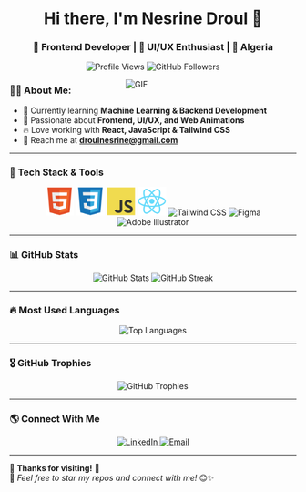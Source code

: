<h1 align="center">Hi there, I'm Nesrine Droul 👋</h1>
<h3 align="center">🚀 Frontend Developer | 🎨 UI/UX Enthusiast | 📍 Algeria</h3>

<p align="center">
  <img src="https://komarev.com/ghpvc/?username=nesrinedroul&label=Profile%20views&color=ff69b4&style=flat" alt="Profile Views" />
  <img src="https://img.shields.io/github/followers/nesrinedroul?label=Followers&style=social" alt="GitHub Followers" />
</p>

<img align="right" alt="GIF" src="https://media.giphy.com/media/qgQUggAC3Pfv687qPC/giphy.gif" width="300" />

### 👩‍💻 About Me:
- 🌱 Currently learning **Machine Learning & Backend Development**  
- 🎨 Passionate about **Frontend, UI/UX, and Web Animations**  
- 🔥 Love working with **React, JavaScript & Tailwind CSS**  
- 📩 Reach me at **droulnesrine@gmail.com**  

---

### 🚀 **Tech Stack & Tools**
<p align="center">
  <img src="https://raw.githubusercontent.com/devicons/devicon/master/icons/html5/html5-original.svg" alt="HTML5" width="50" height="50"/>
  <img src="https://raw.githubusercontent.com/devicons/devicon/master/icons/css3/css3-original.svg" alt="CSS3" width="50" height="50"/>
  <img src="https://raw.githubusercontent.com/devicons/devicon/master/icons/javascript/javascript-original.svg" alt="JavaScript" width="50" height="50"/>
  <img src="https://raw.githubusercontent.com/devicons/devicon/master/icons/react/react-original.svg" alt="React" width="50" height="50"/>
  <img src="https://www.vectorlogo.zone/logos/tailwindcss/tailwindcss-icon.svg" alt="Tailwind CSS" width="50" height="50"/>
  <img src="https://www.vectorlogo.zone/logos/figma/figma-icon.svg" alt="Figma" width="50" height="50"/>
  <img src="https://www.vectorlogo.zone/logos/adobe_illustrator/adobe_illustrator-icon.svg" alt="Adobe Illustrator" width="50" height="50"/>
</p>

---

### 📊 **GitHub Stats**
<p align="center">
  <img src="https://github-readme-stats.vercel.app/api?username=nesrinedroul&show_icons=true&theme=radical" alt="GitHub Stats" width="450"/>
  <img src="https://github-readme-streak-stats.herokuapp.com/?user=nesrinedroul&theme=radical" alt="GitHub Streak" width="450"/>
</p>

---

### 🔥 **Most Used Languages**
<p align="center">
  <img src="https://github-readme-stats.vercel.app/api/top-langs/?username=nesrinedroul&layout=compact&theme=radical" alt="Top Languages" width="400"/>
</p>

---

### 🎖 **GitHub Trophies**
<p align="center">
  <img src="https://github-profile-trophy.vercel.app/?username=nesrinedroul&theme=dracula&margin-w=15" alt="GitHub Trophies" />
</p>

---

### 🌎 **Connect With Me**
<p align="center">
  <a href="https://www.linkedin.com/in/droulnesrineilhem" target="_blank">
    <img src="https://img.shields.io/badge/-LinkedIn-0A66C2?style=for-the-badge&logo=linkedin&logoColor=white" alt="LinkedIn" />
  </a>
  <a href="mailto:droulnesrine@gmail.com">
    <img src="https://img.shields.io/badge/-Email-D14836?style=for-the-badge&logo=gmail&logoColor=white" alt="Email" />
  </a>
</p>

---

🚀 **Thanks for visiting!** 💖  
🌟 *Feel free to star my repos and connect with me!* 😊✨  

